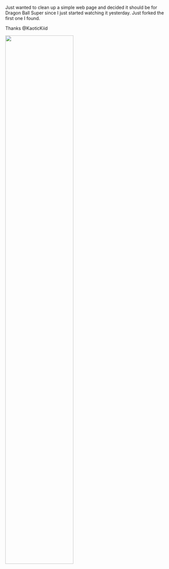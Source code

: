 Just wanted to clean up a simple web page and decided it should be for Dragon Ball Super since I just started watching it yesterday. Just forked the first one I found. 

Thanks @KaoticKiid

<img src="https://github.com/Digicrest/DragonBall-Super-Webpage/preview.png" width="65%"/>
